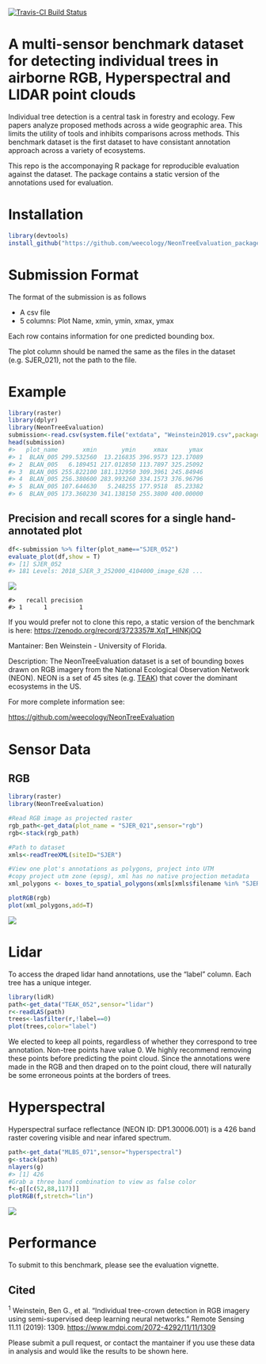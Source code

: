 [![Travis-CI Build
Status](https://travis-ci.org/Weecology/NeonTreeEvaluation_package.svg?branch=master)](https://travis-ci.org/Weecology/NeonTreeEvaluation_package)

A multi-sensor benchmark dataset for detecting individual trees in airborne RGB, Hyperspectral and LIDAR point clouds
=====================================================================================================================

Individual tree detection is a central task in forestry and ecology. Few
papers analyze proposed methods across a wide geographic area. This
limits the utility of tools and inhibits comparisons across methods.
This benchmark dataset is the first dataset to have consistant
annotation approach across a variety of ecosystems.

This repo is the accomponaying R package for reproducible evaluation
against the dataset. The package contains a static version of the
annotations used for evaluation.

Installation
============

``` r
library(devtools)
install_github("https://github.com/weecology/NeonTreeEvaluation_package.git")
```

Submission Format
=================

The format of the submission is as follows

-   A csv file
-   5 columns: Plot Name, xmin, ymin, xmax, ymax

Each row contains information for one predicted bounding box.

The plot column should be named the same as the files in the dataset
(e.g. SJER\_021), not the path to the file.

Example
=======

``` r
library(raster)
library(dplyr)
library(NeonTreeEvaluation)
submission<-read.csv(system.file("extdata", "Weinstein2019.csv",package = "NeonTreeEvaluation"))
head(submission)
#>   plot_name       xmin       ymin     xmax      ymax
#> 1  BLAN_005 299.532560  13.216835 396.9573 123.17089
#> 2  BLAN_005   6.189451 217.012850 113.7897 325.25092
#> 3  BLAN_005 255.822100 181.132950 309.3961 245.84946
#> 4  BLAN_005 256.380600 283.993260 334.1573 376.96796
#> 5  BLAN_005 107.644630   5.248255 177.9518  85.23382
#> 6  BLAN_005 173.360230 341.138150 255.3800 400.00000
```

Precision and recall scores for a single hand-annotated plot
------------------------------------------------------------

``` r
df<-submission %>% filter(plot_name=="SJER_052")
evaluate_plot(df,show = T)
#> [1] SJER_052
#> 181 Levels: 2018_SJER_3_252000_4104000_image_628 ...
```

![](README-unnamed-chunk-4-1.png)

    #>   recall precision
    #> 1      1         1

If you would prefer not to clone this repo, a static version of the
benchmark is here:
<a href="https://zenodo.org/record/3723357#.XqT_HlNKjOQ" class="uri">https://zenodo.org/record/3723357#.XqT_HlNKjOQ</a>

Mantainer: Ben Weinstein - University of Florida.

Description: The NeonTreeEvaluation dataset is a set of bounding boxes
drawn on RGB imagery from the National Ecological Observation Network
(NEON). NEON is a set of 45 sites
(e.g. [TEAK](https://www.neonscience.org/field-sites/field-sites-map/TEAK))
that cover the dominant ecosystems in the US.

For more complete information see:

<a href="https://github.com/weecology/NeonTreeEvaluation" class="uri">https://github.com/weecology/NeonTreeEvaluation</a>

Sensor Data
===========

RGB
---

``` r
library(raster)
library(NeonTreeEvaluation)

#Read RGB image as projected raster
rgb_path<-get_data(plot_name = "SJER_021",sensor="rgb")
rgb<-stack(rgb_path)

#Path to dataset
xmls<-readTreeXML(siteID="SJER")

#View one plot's annotations as polygons, project into UTM
#copy project utm zone (epsg), xml has no native projection metadata
xml_polygons <- boxes_to_spatial_polygons(xmls[xmls$filename %in% "SJER_021.tif",],rgb)

plotRGB(rgb)
plot(xml_polygons,add=T)
```

![](README-unnamed-chunk-5-1.png)

Lidar
=====

To access the draped lidar hand annotations, use the “label” column.
Each tree has a unique integer.

``` r
library(lidR)
path<-get_data("TEAK_052",sensor="lidar")
r<-readLAS(path)
trees<-lasfilter(r,!label==0)
plot(trees,color="label")
```

We elected to keep all points, regardless of whether they correspond to
tree annotation. Non-tree points have value 0. We highly recommend
removing these points before predicting the point cloud. Since the
annotations were made in the RGB and then draped on to the point cloud,
there will naturally be some erroneous points at the borders of trees.

Hyperspectral
=============

Hyperspectral surface reflectance (NEON ID: DP1.30006.001) is a 426 band
raster covering visible and near infared spectrum.

``` r
path<-get_data("MLBS_071",sensor="hyperspectral")
g<-stack(path)
nlayers(g)
#> [1] 426
#Grab a three band combination to view as false color
f<-g[[c(52,88,117)]]
plotRGB(f,stretch="lin")
```

![](README-unnamed-chunk-7-1.png)

Performance
===========

To submit to this benchmark, please see the evaluation vignette.

Cited
-----

<sup>1</sup> Weinstein, Ben G., et al. “Individual tree-crown detection
in RGB imagery using semi-supervised deep learning neural networks.”
Remote Sensing 11.11 (2019): 1309.
<a href="https://www.mdpi.com/2072-4292/11/11/1309" class="uri">https://www.mdpi.com/2072-4292/11/11/1309</a>

Please submit a pull request, or contact the mantainer if you use these
data in analysis and would like the results to be shown here.
